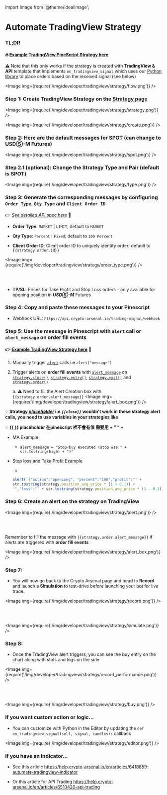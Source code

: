 import Image from '@theme/IdealImage';

# Automate TradingView Strategy

### TL;DR

#### 🔥 [<u>Example TradingView PineScript Strategy here</u>](https://www.tradingview.com/script/TCsd7tB4-Strategy-Alert-Webhook-Demo-Buy-One-Sell-One/)

⚠️ Note that this only works if the strategy is created with **TradingView & API** template that implements ```on_tradingview_signal``` which uses our [<u>Python library</u>](https://docs.crypto-arsenal.io/docs/developer/get-started/python/hello-world) to place orders based on the received signal (see below)

<Image img={require('/img/developer/tradingview/strategy/flow.png')} />

### Step 1: Create TradingView Strategy on the [<u>Strategy page</u>](https://crypto-arsenal.io/strategies/)

<Image img={require('/img/developer/tradingview/strategy/strategy.png')} />

<Image img={require('/img/developer/tradingview/strategy/create.png')} />

### Step 2: Here are the default messages for SPOT (can change to USDⓈ-M Futures)

<Image img={require('/img/developer/tradingview/strategy/spot.png')} />

### Step 2.1 (optional): Change the Strategy Type and Pair (default is SPOT)

<Image img={require('/img/developer/tradingview/strategy/type.png')} />

### Step 3: Generate the corresponding messages by configuring ```Order Type```, ```Qty Type``` and ```Client Order ID```

👉 [*<u>See detailed API spec here</u>*](https://help.crypto-arsenal.io/en/articles/6510420-api-trading) 👀

- **Order Type**: ```MARKET``` | ```LIMIT```, default to ```MARKET```

- **Qty Type**: ```Percent``` | ```Fixed```; default to ```100 Percent```

- **Client Order ID**: Client order ID to uniquely identify order; default to ```{{strategy.order.id}}```

<Image img={require('/img/developer/tradingview/strategy/order_type.png')} />

<br></br>

- **TP/SL**: Prices for Take Profit and Stop Loss orders - only available for opening position in ***USDⓈ-M*** Futures

### Step 4: Copy and paste these messages to your Pinescript

- Webhook URL: ```https://api.crypto-arsenal.io/trading-signal/webhook```

### Step 5: Use the message in Pinescript with ```alert``` call or ```alert_message``` on order fill events

#### 👉 [<u>Example TradingView Strategy here</u>](https://www.tradingview.com/script/TCsd7tB4-Strategy-Alert-Webhook-Demo-Buy-One-Sell-One/) 📝

1. Manually trigger [<u>```alert```</u>](https://www.tradingview.com/pine-script-docs/en/v5/concepts/Alerts.html?highlight=alert#using-selective-alert-calls) calls i.e ```alert("message")```
2. Trigger alerts on **order fill events** with [<u>```alert_message```</u>](https://www.tradingview.com/pine-script-docs/en/v5/concepts/Alerts.html?highlight=alert#order-fill-events) on [<u>```strategy.close()```</u>](https://www.tradingview.com/pine-script-reference/v5/#fun_strategy%7Bdot%7Dclose), [<u>```strategy.entry()```</u>](https://www.tradingview.com/pine-script-reference/v5/#fun_strategy%7Bdot%7Dentry), [<u>```strategy.exit()```</u>](https://www.tradingview.com/pine-script-reference/v5/#fun_strategy%7Bdot%7Dexit) and [<u>```strategy.order()```</u>](https://www.tradingview.com/pine-script-reference/v5/#fun_strategy%7Bdot%7Dorder)

    a. ⚠️ Need to fill the Alert Creation box with ```{{strategy.order.alert_message}}```
    <Image img={require('/img/developer/tradingview/strategy/alert_box.png')} />

💡 **Strategy [<u>*placeholder*</u>](https://www.tradingview.com/pine-script-docs/en/v5/concepts/Alerts.html?highlight=alert#placeholders) i.e *```{{close}}```* wouldn't work in these strategy alert calls, you need to use variables in your strategies like**

💡 **{{ }} placeholder 在pinescript 裡不會有值 需要用 + " " +**

- MA Example

    - ```alert_message = "Stop-buy executed (stop was " + str.tostring(high) + ")"```

- Stop loss and Take Profit Example

    - 
    ```jsx
    alert('{"action":"openLong", "percent":"100","profit":"' + 
    str.tostring(strategy.position_avg_price * (1 + 0.1)) + 
    '","loss":"' + str.tostring(strategy.position_avg_price * (1 - 0.1)) + '"}')
    ```

### Step 6: Create an alert on the strategy on TradingView

<Image img={require('/img/developer/tradingview/strategy/alert.png')} />

<br></br>

Remember to fill the message with ```{{strategy.order.alert_message}}``` if alerts are triggered with **order fill events**

<Image img={require('/img/developer/tradingview/strategy/alert_box.png')} />

### Step 7: 

- You will now go back to the Crypto Arsenal page and head to **Record** and launch a **Simulation** to test-drive before launching your bot for live trade.

<Image img={require('/img/developer/tradingview/strategy/record.png')} />

<br></br>

<Image img={require('/img/developer/tradingview/strategy/simulate.png')} />

### Step 8: 

- Once the TradingView alert triggers, you can see the buy entry on the chart along with stats and logs on the side

<Image img={require('/img/developer/tradingview/strategy/record_performance.png')} />

<br></br>

<Image img={require('/img/developer/tradingview/strategy/buy.png')} />

### If you want custom action or logic...

- You can customize with Python in the Editor by updating the ```def on_tradingview_signal(self, signal, candles):``` callback 

<Image img={require('/img/developer/tradingview/strategy/editor.png')} />

### If you have an Indicator...

- See this article [<u>https://help.crypto-arsenal.io/en/articles/6418859-autumate-tradingview-indicator</u>](https://help.crypto-arsenal.io/en/articles/6418859-autumate-tradingview-indicator)

- Or this article for API Trading [<u>https://help.crypto-arsenal.io/en/articles/6510420-api-trading</u>](https://help.crypto-arsenal.io/en/articles/6510420-api-trading)

